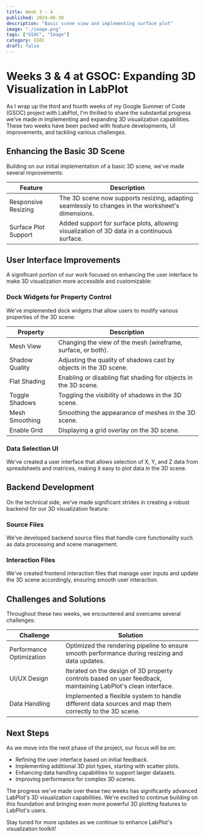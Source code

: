 ```yaml
---
title: Week 3 - 4
published: 2024-06-30
description: "Basic scene view and implementing surface plot"
image: "./image.png"
tags: ["GSOC", "Image"]
category: GSOC
draft: false
---
```




# Weeks 3 & 4 at GSOC: Expanding 3D Visualization in LabPlot

As I wrap up the third and fourth weeks of my Google Summer of Code (GSOC) project with LabPlot, I'm thrilled to share the substantial progress we've made in implementing and expanding 3D visualization capabilities. These two weeks have been packed with feature developments, UI improvements, and tackling various challenges.

## Enhancing the Basic 3D Scene

Building on our initial implementation of a basic 3D scene, we've made several improvements:

| Feature           | Description                                                                                     |
|-------------------|-------------------------------------------------------------------------------------------------|
| Responsive Resizing | The 3D scene now supports resizing, adapting seamlessly to changes in the worksheet's dimensions. |
| Surface Plot Support | Added support for surface plots, allowing visualization of 3D data in a continuous surface.    |

## User Interface Improvements

A significant portion of our work focused on enhancing the user interface to make 3D visualization more accessible and customizable:

### Dock Widgets for Property Control

We've implemented dock widgets that allow users to modify various properties of the 3D scene:

| Property                 | Description                                                                             |
|--------------------------|-----------------------------------------------------------------------------------------|
| Mesh View                | Changing the view of the mesh (wireframe, surface, or both).                             |
| Shadow Quality           | Adjusting the quality of shadows cast by objects in the 3D scene.                        |
| Flat Shading             | Enabling or disabling flat shading for objects in the 3D scene.                          |
| Toggle Shadows           | Toggling the visibility of shadows in the 3D scene.                                      |
| Mesh Smoothing           | Smoothing the appearance of meshes in the 3D scene.                                       |
| Enable Grid              | Displaying a grid overlay on the 3D scene.                                                |

### Data Selection UI

We've created a user interface that allows selection of X, Y, and Z data from spreadsheets and matrices, making it easy to plot data in the 3D scene.

## Backend Development

On the technical side, we've made significant strides in creating a robust backend for our 3D visualization feature:

### Source Files

We've developed backend source files that handle core functionality such as data processing and scene management.

### Interaction Files

We've created frontend interaction files that manage user inputs and update the 3D scene accordingly, ensuring smooth user interaction.

## Challenges and Solutions

Throughout these two weeks, we encountered and overcame several challenges:

| Challenge               | Solution                                                                                    |
|-------------------------|---------------------------------------------------------------------------------------------|
| Performance Optimization | Optimized the rendering pipeline to ensure smooth performance during resizing and data updates. |
| UI/UX Design            | Iterated on the design of 3D property controls based on user feedback, maintaining LabPlot's clean interface. |
| Data Handling           | Implemented a flexible system to handle different data sources and map them correctly to the 3D scene. |

## Next Steps

As we move into the next phase of the project, our focus will be on:

- Refining the user interface based on initial feedback.
- Implementing additional 3D plot types, starting with scatter plots.
- Enhancing data handling capabilities to support larger datasets.
- Improving performance for complex 3D scenes.

The progress we've made over these two weeks has significantly advanced LabPlot's 3D visualization capabilities. We're excited to continue building on this foundation and bringing even more powerful 3D plotting features to LabPlot's users.

Stay tuned for more updates as we continue to enhance LabPlot's visualization toolkit!


